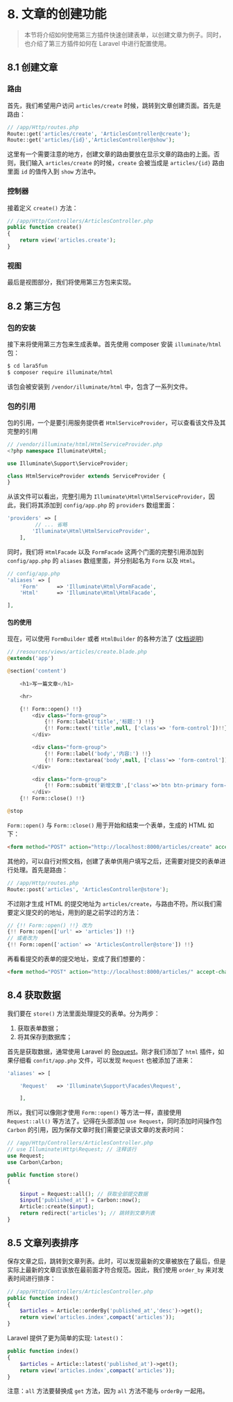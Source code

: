 # 8. 文章的创建功能

> 本节将介绍如何使用第三方插件快速创建表单，以创建文章为例子。同时，也介绍了第三方插件如何在 Laravel 中进行配置使用。

## 8.1 创建文章

### 路由

首先，我们希望用户访问 `articles/create` 时候，跳转到文章创建页面。首先是路由：

```php
// /app/Http/routes.php
Route::get('articles/create', 'ArticlesController@create');
Route::get('articles/{id}','ArticlesController@show');
```
这里有一个需要注意的地方，创建文章的路由要放在显示文章的路由的上面。否则，我们输入 `articles/create` 的时候，`create` 会被当成是 `articles/{id}` 路由里面 `id` 的值传入到 `show` 方法中。

### 控制器

接着定义 `create()` 方法：

```php
// /app/Http/Controllers/ArticlesController.php
public function create()
{	
	return view('articles.create');
}
```

### 视图

最后是视图部分，我们将使用第三方包来实现。

## 8.2 第三方包

### 包的安装

接下来将使用第三方包来生成表单。首先使用 composer 安装 `illuminate/html` 包：

```sh
$ cd lara5fun
$ composer require illuminate/html
```

该包会被安装到 `/vendor/illuminate/html` 中，包含了一系列文件。

### 包的引用

包的引用，一个是要引用服务提供者  `HtmlServiceProvider`，可以查看该文件及其完整的引用

```php
// /vendor/illuminate/html/HtmlServiceProvider.php
<?php namespace Illuminate\Html;

use Illuminate\Support\ServiceProvider;

class HtmlServiceProvider extends ServiceProvider {
}
```

从该文件可以看出，完整引用为 `Illuminate\Html\HtmlServiceProvider`，因此，我们将其添加到 `config/app.php` 的 `providers` 数组里面：

```php
'providers' => [	
		 // ... 省略
		'Illuminate\Html\HtmlServiceProvider',
	],
```

同时，我们将 `HtmlFacade` 以及 `FormFacade` 这两个门面的完整引用添加到 `config/app.php` 的 `aliases` 数组里面，并分别起名为 `Form` 以及 `Html`。

```php
// config/app.php
'aliases' => [
	'Form'  	=> 'Illuminate\Html\FormFacade',
	'Html'  	=> 'Illuminate\Html\HtmlFacade',

],
```


#### 包的使用

现在，可以使用 `FormBuilder` 或者 `HtmlBuilder` 的各种方法了 ([文档说明](https://laravel.com/api/5.0/Illuminate/Html/FormBuilder.html))

```php
// /resources/views/articles/create.blade.php
@extends('app')

@section('content')
	
	<h1>写一篇文章</h1>

	<hr>

	{!! Form::open() !!}
		<div class="form-group">
			{!! Form::label('title','标题:') !!}
			{!! Form::text('title',null, ['class'=> 'form-control'])!!}
		</div>

		<div class="form-group">
			{!! Form::label('body','内容:') !!}
			{!! Form::textarea('body',null, ['class'=> 'form-control'])!!}
		</div>

		<div class="form-group">
			{!! Form::submit('新增文章',['class'=>'btn btn-primary form-control']) !!}
		</div>
	{!! Form::close() !!}

@stop
```

`Form::open()` 与 `Form::close()` 用于开始和结束一个表单，生成的 HTML 如下：

```html
<form method="POST" action="http://localhost:8000/articles/create" accept-charset="UTF-8"><input name="_token" type="hidden" value="NZJR1zXS10JW55BwKssKuRX9KHr5HHu7JubuzTVD">
```

其他的，可以自行对照文档，创建了表单供用户填写之后，还需要对提交的表单进行处理。首先是路由：

```php
// /app/Http/routes.php
Route::post('articles', 'ArticlesController@store');
```

不过刚才生成 HTML 的提交地址为 `articles/create`，与路由不符。所以我们需要定义提交的的地址，用到的是之前学过的方法：

```php
// {!! Form::open() !!} 改为
{!! Form::open(['url' => 'articles']) !!}
// 或者改为
{!! Form::open(['action' => 'ArticlesController@store']) !!}
```

再看看提交的表单的提交地址，变成了我们想要的：

```html
<form method="POST" action="http://localhost:8000/articles/" accept-charset="UTF-8"><input name="_token" type="hidden" value="NZJR1zXS10JW55BwKssKuRX9KHr5HHu7JubuzTVD">
```

## 8.4 获取数据

我们要在 `store()` 方法里面处理提交的表单。分为两步：

1. 获取表单数据；
2. 将其保存到数据库；

首先是获取数据，通常使用 Laravel 的 [Request](https://laravel.com/api/5.0/Illuminate/Http/Request.html)。刚才我们添加了 `html` 插件，如果仔细看 `confit/app.php` 文件，可以发现 `Request` 也被添加了进来：

```php
'aliases' => [

	'Request'   => 'Illuminate\Support\Facades\Request',

	],
```

所以，我们可以像刚才使用 `Form::open()` 等方法一样，直接使用 `Request::all()` 等方法了。记得在头部添加 `use Request`，同时添加时间操作包 `Carbon` 的引用，因为保存文章时我们需要记录该文章的发表时间：

```php
// /app/Http/Controllers/ArticlesController.php
// use Illuminate\Http\Request; // 注释该行
use Request;
use Carbon\Carbon;

public function store()
{

	$input = Request::all(); // 获取全部提交数据
	$input['published_at'] = Carbon::now();
	Article::create($input);
	return redirect('articles'); // 跳转到文章列表
}
```

## 8.5 文章列表排序

保存文章之后，跳转到文章列表。此时，可以发现最新的文章被放在了最后，但是实际上最新的文章应该放在最前面才符合规范。因此，我们使用 `order_by` 来对发表时间进行排序：

```php
// /app/Http/Controllers/ArticlesController.php
public function index()
{	
	$articles = Article::orderBy('published_at','desc')->get();
	return view('articles.index',compact('articles'));
}
```

Laravel 提供了更为简单的实现: `latest()`：

```php
public function index()
{	
	$articles = Article::latest('published_at')->get();
	return view('articles.index',compact('articles'));
}
```

注意：`all` 方法要替换成 `get` 方法，因为 `all` 方法不能与 `orderBy` 一起用。
